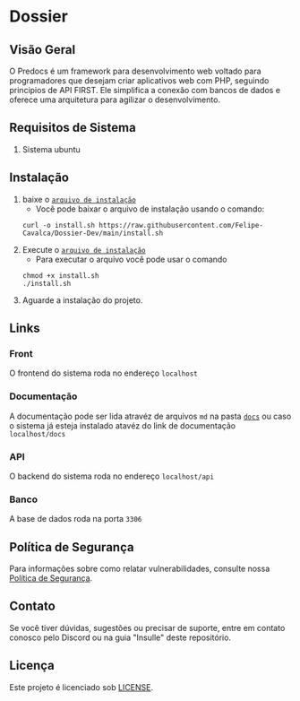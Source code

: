 # Dossier

## Visão Geral

O Predocs é um framework para desenvolvimento web voltado para programadores que desejam criar aplicativos web com PHP, seguindo principios de API FIRST. Ele simplifica a conexão com bancos de dados e oferece uma arquitetura para agilizar o desenvolvimento.

## Requisitos de Sistema

1. Sistema ubuntu

## Instalação

1. baixe o [`arquivo de instalação`](install.sh)
    * Você pode baixar o arquivo de instalação usando o comando:
    ```
    curl -o install.sh https://raw.githubusercontent.com/Felipe-Cavalca/Dossier-Dev/main/install.sh
    ```
1. Execute o [`arquivo de instalação`](install.sh)
    * Para executar o arquivo você pode usar o comando
    ```
    chmod +x install.sh
    ./install.sh
    ```
1. Aguarde a instalação do projeto.

## Links


### Front
O frontend do sistema roda no endereço `localhost`

### Documentação
A documentação pode ser lida atravéz de arquivos `md` na pasta [`docs`](./docs/index.md) ou caso o sistema já esteja instalado atavéz do link de documentação `localhost/docs`

### API
O backend do sistema roda no endereço `localhost/api`

### Banco
A base de dados roda na porta `3306`

## Política de Segurança

Para informações sobre como relatar vulnerabilidades, consulte nossa [Política de Segurança](SECURITY.md).

## Contato

Se você tiver dúvidas, sugestões ou precisar de suporte, entre em contato conosco pelo Discord ou na guia "Insulle" deste repositório.

## Licença

Este projeto é licenciado sob [LICENSE](LICENSE).
